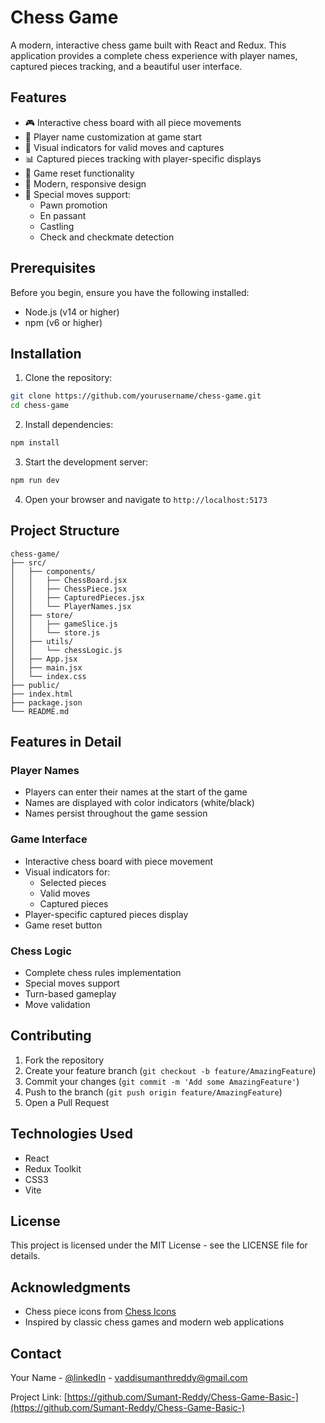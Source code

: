 # Chess Game

A modern, interactive chess game built with React and Redux. This application provides a complete chess experience with player names, captured pieces tracking, and a beautiful user interface.

## Features

- 🎮 Interactive chess board with all piece movements
- 👥 Player name customization at game start
- 🎯 Visual indicators for valid moves and captures
- 📊 Captured pieces tracking with player-specific displays
- 🔄 Game reset functionality
- 🎨 Modern, responsive design
- 🎯 Special moves support:
  - Pawn promotion
  - En passant
  - Castling
  - Check and checkmate detection

## Prerequisites

Before you begin, ensure you have the following installed:
- Node.js (v14 or higher)
- npm (v6 or higher)

## Installation

1. Clone the repository:
```bash
git clone https://github.com/yourusername/chess-game.git
cd chess-game
```

2. Install dependencies:
```bash
npm install
```

3. Start the development server:
```bash
npm run dev
```

4. Open your browser and navigate to `http://localhost:5173`

## Project Structure

```
chess-game/
├── src/
│   ├── components/
│   │   ├── ChessBoard.jsx
│   │   ├── ChessPiece.jsx
│   │   ├── CapturedPieces.jsx
│   │   └── PlayerNames.jsx
│   ├── store/
│   │   ├── gameSlice.js
│   │   └── store.js
│   ├── utils/
│   │   └── chessLogic.js
│   ├── App.jsx
│   ├── main.jsx
│   └── index.css
├── public/
├── index.html
├── package.json
└── README.md
```

## Features in Detail

### Player Names
- Players can enter their names at the start of the game
- Names are displayed with color indicators (white/black)
- Names persist throughout the game session

### Game Interface
- Interactive chess board with piece movement
- Visual indicators for:
  - Selected pieces
  - Valid moves
  - Captured pieces
- Player-specific captured pieces display
- Game reset button

### Chess Logic
- Complete chess rules implementation
- Special moves support
- Turn-based gameplay
- Move validation

## Contributing

1. Fork the repository
2. Create your feature branch (`git checkout -b feature/AmazingFeature`)
3. Commit your changes (`git commit -m 'Add some AmazingFeature'`)
4. Push to the branch (`git push origin feature/AmazingFeature`)
5. Open a Pull Request

## Technologies Used

- React
- Redux Toolkit
- CSS3
- Vite

## License

This project is licensed under the MIT License - see the LICENSE file for details.

## Acknowledgments

- Chess piece icons from [Chess Icons](https://github.com/lichess-org/lila/tree/master/public/piece)
- Inspired by classic chess games and modern web applications

## Contact

Your Name - [@linkedIn](https://www.linkedin.com/in/sumanthreddyvaddi/) - vaddisumanthreddy@gmail.com

Project Link: [https://github.com/Sumant-Reddy/Chess-Game-Basic-](https://github.com/Sumant-Reddy/Chess-Game-Basic-) 
